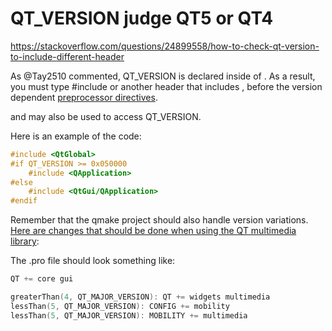 # QT_VERSION judge QT5 or QT4

https://stackoverflow.com/questions/24899558/how-to-check-qt-version-to-include-different-header

As @Tay2510 commented, QT_VERSION is declared inside of <QtGlobal>. As a result, you must type #include <QtGlobal> or another header that includes <QtGlobal>, before the version dependent [preprocessor directives](http://www.codingunit.com/cplusplus-tutorial-preprocessor-directives).

<QObject> and <QCoreApplication> may also be used to access QT_VERSION.

Here is an example of the code:

```C++
#include <QtGlobal>
#if QT_VERSION >= 0x050000
    #include <QApplication>
#else
    #include <QtGui/QApplication>
#endif
```



Remember that the qmake project should also handle version variations. [Here are changes that should be done when using the QT multimedia library](http://qt-project.org/doc/qt-5/changes.html):

The .pro file should look something like:

```C++
QT += core gui

greaterThan(4, QT_MAJOR_VERSION): QT += widgets multimedia
lessThan(5, QT_MAJOR_VERSION): CONFIG += mobility
lessThan(5, QT_MAJOR_VERSION): MOBILITY += multimedia
```


